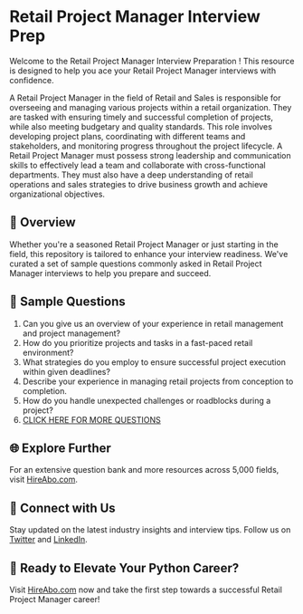 # Retail Project Manager Interview Prep

Welcome to the Retail Project Manager Interview Preparation ! This resource is designed to help you ace your Retail Project Manager interviews with confidence.

A Retail Project Manager in the field of Retail and Sales is responsible for overseeing and managing various projects within a retail organization. They are tasked with ensuring timely and successful completion of projects, while also meeting budgetary and quality standards. This role involves developing project plans, coordinating with different teams and stakeholders, and monitoring progress throughout the project lifecycle. A Retail Project Manager must possess strong leadership and communication skills to effectively lead a team and collaborate with cross-functional departments. They must also have a deep understanding of retail operations and sales strategies to drive business growth and achieve organizational objectives.

## 🚀 Overview

Whether you're a seasoned Retail Project Manager or just starting in the field, this repository is tailored to enhance your interview readiness. We've curated a set of sample questions commonly asked in Retail Project Manager interviews to help you prepare and succeed.

## 📝 Sample Questions

1. Can you give us an overview of your experience in retail management and project management?
2. How do you prioritize projects and tasks in a fast-paced retail environment?
3. What strategies do you employ to ensure successful project execution within given deadlines?
4. Describe your experience in managing retail projects from conception to completion.
5. How do you handle unexpected challenges or roadblocks during a project?
6. [CLICK HERE FOR MORE QUESTIONS](https://hireabo.com/job/22_0_21/Retail%20Project%20Manager)

## 🌐 Explore Further

For an extensive question bank and more resources across 5,000 fields, visit [HireAbo.com](https://www.hireabo.com).

## 📱 Connect with Us

Stay updated on the latest industry insights and interview tips. Follow us on [Twitter](https://twitter.com/hireabo) and [LinkedIn](https://www.linkedin.com/in/hire-abo-3609972a8/).

## 🚀 Ready to Elevate Your Python Career?

Visit [HireAbo.com](https://www.hireabo.com) now and take the first step towards a successful Retail Project Manager career!